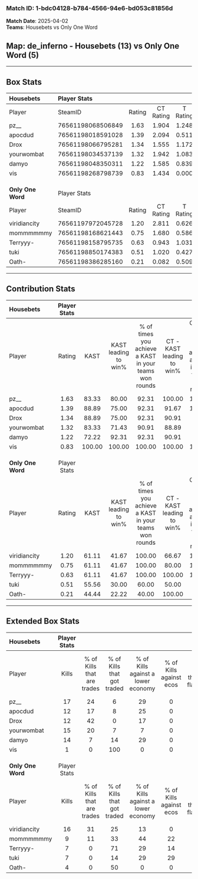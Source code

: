 ### Match ID: 1-bdc04128-b784-4566-94e6-bd053c81856d  
**Match Date**: 2025-04-02  
**Teams**: Housebets vs Only One Word  

## **Map**: de_inferno - Housebets (13) vs Only One Word (5)  
---  

## Box Stats  

| **Housebets**     | Player Stats      |        |           |          |        |      |       |         |        |      |     |
| :- | :- | :-: | :-: | :-: | :-: | :-: | :-: | :-: | :-: | :-: | :-: |
| Player            | SteamID           | Rating | CT Rating | T Rating |  KAST  | ADR  | Kills | Assists | Deaths | K/D  | HS% |
| pz__              | 76561198068506849 |  1.63  |   1.904   |  1.248   | 83.33  | 90.2 |  17   |    6    |   6    | 2.83 | 41  |
| apocdud           | 76561198018591028 |  1.39  |   2.094   |  0.511   | 88.89  | 92.2 |  12   |   14    |   9    | 1.33 | 50  |
| Drox              | 76561198066795281 |  1.34  |   1.555   |  1.172   | 88.89  | 70.7 |  12   |    7    |   7    | 1.71 | 66  |
| yourwombat        | 76561198034537139 |  1.32  |   1.942   |  1.083   | 83.33  | 79.8 |  15   |    5    |   12   | 1.25 | 46  |
| damyo             | 76561198048350311 |  1.22  |   1.585   |  0.839   | 72.22  | 74.2 |  14   |    3    |   10   | 1.40 | 50  |
| vis               | 76561198268798739 |  0.83  |   1.434   |  0.000   | 100.00 | 12.9 |   1   |    2    |   2    | 0.50 | 100 |
|                   |                   |        |           |          |        |      |       |         |        |      |     |
|                   |                   |        |           |          |        |      |       |         |        |      |     |
|                   |                   |        |           |          |        |      |       |         |        |      |     |
| **Only One Word** | Player Stats      |        |           |          |        |      |       |         |        |      |     |
| Player            | SteamID           | Rating | CT Rating | T Rating |  KAST  | ADR  | Kills | Assists | Deaths | K/D  | HS% |
| viridiancity      | 76561197972045728 |  1.20  |   2.811   |  0.626   | 61.11  | 92.7 |  16   |    2    |   13   | 1.23 | 25  |
| mommmmmmy         | 76561198168621443 |  0.75  |   1.680   |  0.586   | 61.11  | 65.7 |   9   |    3    |   14   | 0.64 | 88  |
| Terryyy-          | 76561198158795735 |  0.63  |   0.943   |  1.031   | 61.11  | 73.6 |   7   |    4    |   16   | 0.44 | 85  |
| tuki              | 76561198850174383 |  0.51  |   1.020   |  0.427   | 55.56  | 44.2 |   7   |    2    |   15   | 0.47 | 57  |
| Oath-             | 76561198386285160 |  0.21  |   0.082   |  0.509   | 44.44  | 32.9 |   4   |    0    |   16   | 0.25 | 75  |
---  

## Contribution Stats  

| **Housebets**     | Player Stats |        |                      |                                                        |                           |                                                             |                          |                                                            |
| :- | :-: | :-: | :-: | :-: | :-: | :-: | :-: | :-: |
| Player            |    Rating    |  KAST  | KAST leading to win% | % of times you achieve a KAST in your teams won rounds | CT - KAST leading to win% | CT - % of times you achieve a KAST in your teams won rounds | T - KAST leading to win% | T - % of times you achieve a KAST in your teams won rounds |
| pz__              |     1.63     | 83.33  |        80.00         |                         92.31                          |          100.00           |                           100.00                            |          25.00           |                           50.00                            |
| apocdud           |     1.39     | 88.89  |        75.00         |                         92.31                          |           91.67           |                           100.00                            |          25.00           |                           50.00                            |
| Drox              |     1.34     | 88.89  |        75.00         |                         92.31                          |           90.91           |                            90.91                            |          40.00           |                           100.00                           |
| yourwombat        |     1.32     | 83.33  |        71.43         |                         90.91                          |           88.89           |                            88.89                            |          40.00           |                           100.00                           |
| damyo             |     1.22     | 72.22  |        92.31         |                         92.31                          |           90.91           |                            90.91                            |          100.00          |                           100.00                           |
| vis               |     0.83     | 100.00 |        100.00        |                         100.00                         |          100.00           |                           100.00                            |           0.00           |                            0.00                            |
|                   |              |        |                      |                                                        |                           |                                                             |                          |                                                            |
|                   |              |        |                      |                                                        |                           |                                                             |                          |                                                            |
|                   |              |        |                      |                                                        |                           |                                                             |                          |                                                            |
| **Only One Word** | Player Stats |        |                      |                                                        |                           |                                                             |                          |                                                            |
| Player            |    Rating    |  KAST  | KAST leading to win% | % of times you achieve a KAST in your teams won rounds | CT - KAST leading to win% | CT - % of times you achieve a KAST in your teams won rounds | T - KAST leading to win% | T - % of times you achieve a KAST in your teams won rounds |
| viridiancity      |     1.20     | 61.11  |        41.67         |                         100.00                         |           66.67           |                           100.00                            |          16.67           |                           100.00                           |
| mommmmmmy         |     0.75     | 61.11  |        41.67         |                         100.00                         |           80.00           |                           100.00                            |          14.29           |                           100.00                           |
| Terryyy-          |     0.63     | 61.11  |        41.67         |                         100.00                         |          100.00           |                           100.00                            |          12.50           |                           100.00                           |
| tuki              |     0.51     | 55.56  |        30.00         |                         60.00                          |           50.00           |                            50.00                            |          16.67           |                           100.00                           |
| Oath-             |     0.21     | 44.44  |        22.22         |                         40.00                          |          100.00           |                            50.00                            |           0.00           |                            0.00                            |
---  

## Extended Box Stats  

| **Housebets**     | Player Stats |                            |                            |                                    |                         |                              |                                 |        |                             |                                     |                          |                               |                            |
| :- | :-: | :-: | :-: | :-: | :-: | :-: | :-: | :-: | :-: | :-: | :-: | :-: | :-: |
| Player            |    Kills     | % of Kills that are trades | % of Kills that got traded | % of Kills against a lower economy | % of Kills against ecos | % of Kills that are flawless | % of Kills that are close duels | Deaths | % of Deaths that get traded | % of Deaths against a lower economy | % of Deaths against ecos | % of Deaths that are flawless | % of Deaths that are close |
| pz__              |      17      |             24             |             6              |                 29                 |            0            |              76              |               12                |   6    |              0              |                  0                  |            0             |              83               |             33             |
| apocdud           |      12      |             17             |             8              |                 25                 |            0            |              83              |                8                |   9    |             44              |                 22                  |            0             |              44               |             22             |
| Drox              |      12      |             42             |             0              |                 17                 |            0            |              67              |                8                |   7    |             14              |                 14                  |            0             |              57               |             29             |
| yourwombat        |      15      |             20             |             7              |                 7                  |            0            |              47              |                0                |   12   |             42              |                 25                  |            0             |              50               |             8              |
| damyo             |      14      |             7              |             14             |                 29                 |            0            |              43              |                7                |   10   |             20              |                 20                  |            0             |              80               |             10             |
| vis               |      1       |             0              |            100             |                 0                  |            0            |             100              |               100               |   2    |             50              |                  0                  |            0             |              50               |            100             |
|                   |              |                            |                            |                                    |                         |                              |                                 |        |                             |                                     |                          |                               |                            |
|                   |              |                            |                            |                                    |                         |                              |                                 |        |                             |                                     |                          |                               |                            |
|                   |              |                            |                            |                                    |                         |                              |                                 |        |                             |                                     |                          |                               |                            |
| **Only One Word** | Player Stats |                            |                            |                                    |                         |                              |                                 |        |                             |                                     |                          |                               |                            |
| Player            |    Kills     | % of Kills that are trades | % of Kills that got traded | % of Kills against a lower economy | % of Kills against ecos | % of Kills that are flawless | % of Kills that are close duels | Deaths | % of Deaths that get traded | % of Deaths against a lower economy | % of Deaths against ecos | % of Deaths that are flawless | % of Deaths that are close |
| viridiancity      |      16      |             31             |             25             |                 13                 |            0            |              75              |               13                |   13   |             15              |                  8                  |            0             |              62               |             15             |
| mommmmmmy         |      9       |             11             |             33             |                 44                 |           22            |              67              |               22                |   14   |              0              |                  0                  |            0             |              71               |             7              |
| Terryyy-          |      7       |             0              |             71             |                 29                 |           14            |              86              |               43                |   16   |             13              |                  6                  |            0             |              44               |             6              |
| tuki              |      7       |             0              |             14             |                 29                 |           29            |              71              |               14                |   15   |             13              |                  7                  |            0             |              80               |             7              |
| Oath-             |      4       |             0              |             50             |                 0                  |            0            |              75              |               50                |   16   |             13              |                  6                  |            6             |              75               |             6              |
